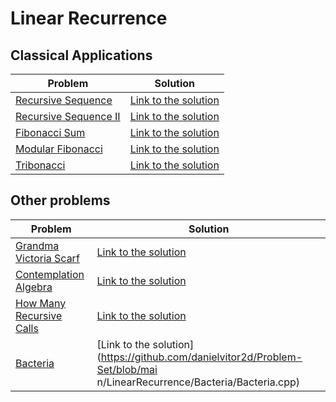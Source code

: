 # Linear Recurrence

## Classical Applications

Problem | Solution
------- | --------
[Recursive Sequence](https://www.spoj.com/problems/SEQ/) | [Link to the solution](https://github.com/danielvitor2d/Problem-Set/blob/main/LinearRecurrence/Recursive-Sequence/Recursive-Sequence.cpp)
[Recursive Sequence II](https://www.spoj.com/problems/SPP/) | [Link to the solution](https://github.com/danielvitor2d/Problem-Set/blob/main/LinearRecurrence/Recursive-Sequence-II/Recursive-Sequence-II.cpp)
[Fibonacci Sum](https://www.spoj.com/problems/FIBOSUM/) | [Link to the solution](https://github.com/danielvitor2d/Problem-Set/blob/main/LinearRecurrence/Fibonacci-Sum/Fibonacci-Sum.cpp)
[Modular Fibonacci](https://onlinejudge.org/index.php?option=com_onlinejudge&Itemid=8&category=790&page=show_problem&problem=1170) | [Link to the solution](https://github.com/danielvitor2d/Problem-Set/blob/main/LinearRecurrence/ModularFibonacci/ModularFibonacci.cpp)
[Tribonacci](https://onlinejudge.org/index.php?option=com_onlinejudge&Itemid=8&page=show_problem&problem=3914) | [Link to the solution](https://github.com/danielvitor2d/Problem-Set/blob/main/LinearRecurrence/Tribonacci/Tribonacci.cpp)

## Other problems

Problem | Solution
------- | --------
[Grandma Victoria Scarf](https://www.urionlinejudge.com.br/judge/en/problems/view/2439) | [Link to the solution](https://github.com/danielvitor2d/Problem-Set/blob/main/LinearRecurrence/Grandma-Victoria-Scarf/Grandma-Victoria-Scarf.cpp)
[Contemplation Algebra](https://onlinejudge.org/index.php?option=com_onlinejudge&Itemid=8&category=790&page=show_problem&problem=1596) | [Link to the solution](https://github.com/danielvitor2d/Problem-Set/blob/main/LinearRecurrence/ContemplationAlgebra/ContemplationAlgebra.cpp)
[How Many Recursive Calls](https://www.urionlinejudge.com.br/judge/pt/problems/view/1033) | [Link to the solution](https://github.com/danielvitor2d/Problem-Set/blob/main/LinearRecurrence/HowManyRecursiveCalls/HowManyRecursiveCalls.cpp)
[Bacteria](https://www.urionlinejudge.com.br/judge/pt/problems/view/1422) | [Link to the solution](https://github.com/danielvitor2d/Problem-Set/blob/mai    n/LinearRecurrence/Bacteria/Bacteria.cpp)
